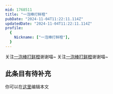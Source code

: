 ```yaml
---
mid: 1768511
title: "一泡棒打鲜橙"
pubDate: "2024-11-04T11:22:11.114Z"
updatedDate: "2024-11-04T11:22:11.114Z"
profile:
  {
    Nickname: ["一泡棒打鲜橙"],
  }
---
```


关注[一泡棒打鲜橙](https://space.bilibili.com/1768511)谢谢喵~ 关注[一泡棒打鲜橙](https://space.bilibili.com/1768511)谢谢喵~

## 此条目有待补充
你可以在[这里](https://github.com/Yuhanawa/VTuber.ICU/edit/master/src/content/v/一泡棒打鲜橙/index.md)编辑本文
